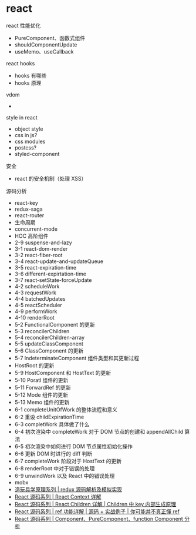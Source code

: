 # react

react 性能优化

- PureComponent、函数式组件
- shouldComponentUpdate
- useMemo、useCallback

react hooks

- hooks 有哪些
- hooks 原理

vdom

- []()

style in react

- object style
- css in js?
- css modules
- postcss?
- styled-component

安全

- react 的安全机制（处理 XSS）

源码分析

- react-key
- redux-saga
- react-router
- 生命周期
- concurrent-mode
- HOC 高阶组件
- 2-9 suspense-and-lazy
- 3-1 react-dom-render
- 3-2 react-fiber-root
- 3-4 react-update-and-updateQueue
- 3-5 react-expiration-time
- 3-6 different-expirtation-time
- 3-7 react-setState-forceUpdate
- 4-2 scheduleWork
- 4-3 requestWork
- 4-4 batchedUpdates
- 4-5 reactScheduler
- 4-9 performWork
- 4-10 renderRoot
- 5-2 FunctionalComponent 的更新
- 5-3 reconcilerChildren
- 5-4 reconcilerChildren-array
- 5-5 updateClassComponent
- 5-6 ClassComponent 的更新
- 5-7 IndeterminateComponent 组件类型和其更新过程
- HostRoot 的更新
- 5-9 HostComponent 和 HostText 的更新
- 5-10 Poratl 组件的更新
- 5-11 ForwardRef 的更新
- 5-12 Mode 组件的更新
- 5-13 Memo 组件的更新
- 6-1 completeUnitOfWork 的整体流程和意义
- 6-2 重设 childExpirationTime
- 6-3 completWork 具体做了什么
- 6-4 初次渲染中 completeWork 对于 DOM 节点的创建和 appendAllChild 算法
- 6-5 初次渲染中如何进行 DOM 节点属性初始化操作
- 6-6 更新 DOM 时进行的 diff 判断
- 6-7 completeWork 阶段对于 HostText 的更新
- 6-8 renderRoot 中对于错误的处理
- 6-9 unwindWork 以及 React 中的错误处理
- mobx
- [造玩具学原理系列 | redux 源码解析及模拟实现](https://juejin.im/post/5d7a3d706fb9a06ad16f9edf#heading-0)
- [React 源码系列 | React Context 详解](https://juejin.im/post/5d6519af6fb9a06b0a2784f7)
- [React 源码系列 | React Children 详解 | Children 中 key 内部生成原理](https://juejin.im/post/5d4c20a451882549594e7159)
- [React 源码系列 | ref 功能详解 | 源码 + 实战例子 | 你可能并不真正懂 ref](https://juejin.im/post/5d44c3cc51882515fd6bc9e1)
- [React 源码系列 | Component、PureComponent、function Component 分析](https://juejin.im/post/5d3ef3646fb9a06b1b1999fd)
